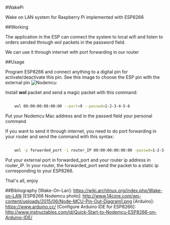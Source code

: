 
#WakePi

Wake on LAN system for Raspberry Pi implemented with ESP8266

##Working

The application in the ESP can connect the system to local wifi and
listen to orders sended through wol packets in the password field.

We can use it through internet with port forwarding in our router


##Usage

Program ESP8266 and connect anything to a digital pin for activate/deactivate this pin.
See this image to choose the ESP pin with the external pin
![Nodemcu](http://www.14core.com/wp-content/uploads/2015/06/Node-MCU-Pin-Out-Diagram1.png "ESP8266 Nodemcu external pins")

Install **wol** packet and send a magic packet with this command:

```bash

    wol 00:00:00:00:00:00 --port=9 --passwd=1-2-3-4-5-6

```
Put your Nodemcu Mac address and in the passwd field your personal command

If you want to send it through internet, you need to do port forwarding
in your router and send the command with this syntax:

```bash

    wol -p forwarded_port -i router_IP 00:00:00:00:00:00 -passwd=1-2-3-4-5-6

```
Put your external port in forwarded_port and your router ip address in router_IP.
In your router, the forwarded_port send the packet to a static ip corresponding
to your ESP8266.

That's all, enjoy

##Bibliography
[Wake-On-Lan]: https://wiki.archlinux.org/index.php/Wake-on-LAN
[ESP8266 Nodemcu photo]: http://www.14core.com/wp-content/uploads/2015/06/Node-MCU-Pin-Out-Diagram1.png
[Arduino]: https://www.arduino.cc/
[Configure Arduino IDE for ESP8266]: http://www.instructables.com/id/Quick-Start-to-Nodemcu-ESP8266-on-Arduino-IDE/
